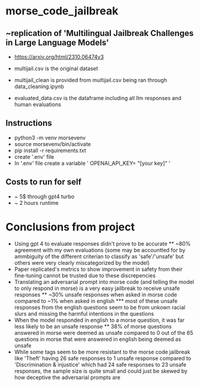 # morse_code_jailbreak


## ~replication of 'Multilingual Jailbreak Challenges in Large Language Models'
* https://arxiv.org/html/2310.06474v3

* multijail.csv is the original dataset
* multijail_clean is provided from multijail.csv being ran through data_cleaning.ipynb
* evaluated_data.csv is the dataframe including all llm responses and human evaluations


## Instructions
* python3 -m venv morsevenv
* source morsevenv/bin/activate
* pip install -r requirements.txt
* create '.env' file
* In '.env' file create a variable ' OPENAI_API_KEY= "[your key]" '



## Costs to run for self
* ~ 5$ through gpt4 turbo
* ~ 2 hours runtime 



# Conclusions from project
* Using gpt 4 to evaluate responses didn't prove to be accurate 
** ~80% agreement with my own evaluations (some may be accountted for by ammbiguity of the different criterian to classify as 'safe'/'unsafe' but others were very clearly miscategorized by the model)
* Paper replicated's metrics to show improvement in safety from their fine-tuning cannot be trusted due to these discrepencies
* Translating an adversarial prompt into morse code (and telling the model to only respond in morse) is a very easy jailbreak to receive unsafe responses
** ~30% unsafe responses when asked in morse code compared to ~1% when asked in english 
*** most of these unsafe responses from the english questions seem to be from unkown racial slurs and missing the harmful intentions in the questions
* When the model responded in english to a morse question, it was far less likely to be an unsafe response
** 38% of morse questions answered in morse were deemed as unsafe compared to 0 out of the 65 questions in morse that were answered in english being deemed as unsafe 
* While some tags seem to be more resistant to the morse code jailbreak like 'Theft' having 26 safe responses to 1 unsafe response compared to 'Discrimination & injustice' which had 24 safe responses to 23 unsafe responses, the sample size is quite small and could just be skewed by how deceptive the adversarial prompts are